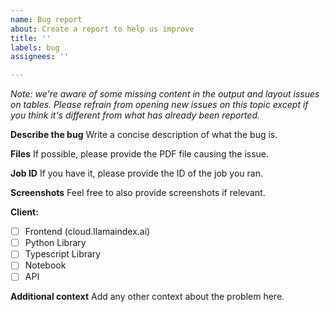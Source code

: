 ```yaml
---
name: Bug report
about: Create a report to help us improve
title: ''
labels: bug
assignees: ''

---
```


_Note: we're aware of some missing content in the output and layout issues on tables. Please refrain from opening new issues on this topic except if you think it's different from what has already been reported._

**Describe the bug**
Write a concise description of what the bug is.

**Files**
If possible, please provide the PDF file causing the issue.

**Job ID**
If you have it, please provide the ID of the job you ran.

**Screenshots**
Feel free to also provide screenshots if relevant.

**Client:**
 - [ ] Frontend (cloud.llamaindex.ai)
 - [ ] Python Library
 - [ ] Typescript Library
 - [ ] Notebook
 - [ ] API

**Additional context**
Add any other context about the problem here.
